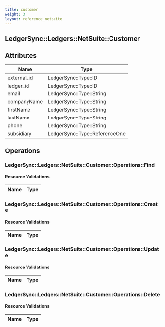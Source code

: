 ```yaml
---
title: customer
weight: 3
layout: reference_netsuite
---
```


## LedgerSync::Ledgers::NetSuite::Customer

## Attributes

| Name | Type |
| ---- | ---- |
| external_id | LedgerSync::Type::ID |
| ledger_id | LedgerSync::Type::ID |
| email | LedgerSync::Type::String |
| companyName | LedgerSync::Type::String |
| firstName | LedgerSync::Type::String |
| lastName | LedgerSync::Type::String |
| phone | LedgerSync::Type::String |
| subsidiary | LedgerSync::Type::ReferenceOne |


## Operations

### LedgerSync::Ledgers::NetSuite::Customer::Operations::Find

#### Resource Validations

| Name | Type |
| ---- | ---- |
### LedgerSync::Ledgers::NetSuite::Customer::Operations::Create

#### Resource Validations

| Name | Type |
| ---- | ---- |
### LedgerSync::Ledgers::NetSuite::Customer::Operations::Update

#### Resource Validations

| Name | Type |
| ---- | ---- |
### LedgerSync::Ledgers::NetSuite::Customer::Operations::Delete

#### Resource Validations

| Name | Type |
| ---- | ---- |
